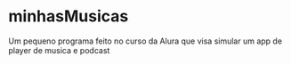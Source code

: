 # minhasMusicas
Um pequeno programa feito no curso da Alura que visa simular um app de player de musica e podcast
